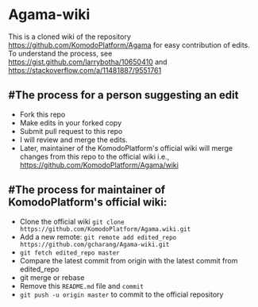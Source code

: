 # Agama-wiki

This is a cloned wiki of the repository https://github.com/KomodoPlatform/Agama for easy contribution of edits.
To understand the process, see https://gist.github.com/larrybotha/10650410 and https://stackoverflow.com/a/11481887/9551761

#The process for a person suggesting an edit
-------------------------------------------
+ Fork this repo
+ Make edits in your forked copy
+ Submit pull request to this repo
+ I will review and merge the edits.
+ Later, maintainer of the KomodoPlatform's official wiki will merge changes from this repo to the official wiki i.e., https://github.com/KomodoPlatform/Agama/wiki

#The process for maintainer of KomodoPlatform's official wiki:
-------------------------------------------------------------
+ Clone the official wiki `git clone https://github.com/KomodoPlatform/Agama.wiki.git`
+ Add a new remote: `git remote add edited_repo https://github.com/gcharang/Agama-wiki.git`
+ `git fetch edited_repo master`
+ Compare the latest commit from origin with the latest commit from edited_repo
+ git merge or rebase
+ Remove this `README.md` file and `commit`
+ `git push -u origin master` to commit to the official repository 
